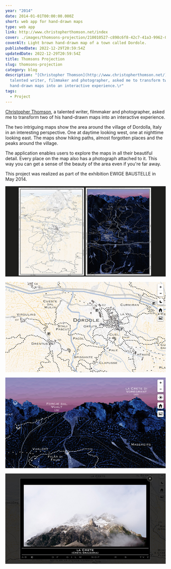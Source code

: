 ```yaml
---
year: "2014"
date: 2014-01-01T00:00:00.000Z
short: web app for hand-drawn maps
type: web app
link: http://www.christopherthomson.net/index
cover: ./images/thomsons-projection/210010527-c898c6f8-42c7-41a3-9962-07b88fd35a29.jpg
coverAlt: Light brown hand-drawn map of a town called Dordole.
publishedDate: 2022-12-29T20:59:54Z
updatedDate: 2022-12-29T20:59:54Z
title: Thomsons Projection
slug: thomsons-projection
category: blog
description: "[Christopher Thomson](http://www.christopherthomson.net/), a
  talented writer, filmmaker and photographer, asked me to transform two of his
  hand-drawn maps into an interactive experience.\r"
tags:
  - Project
---
```



[Christopher Thomson](http://www.christopherthomson.net/), a talented writer, filmmaker and photographer, asked me to transform two of his hand-drawn maps into an interactive experience.

The two intriguing maps show the area around the village of Dordolla, Italy in an interesting perspective. One at daytime looking west, one at nighttime looking east. The maps show hiking paths, almost forgotten places and the peaks around the village.

The application enables users to explore the maps in all their beautiful detail. Every place on the map also has a photograph attached to it. This way you can get a sense of the beauty of the area even if you're far away.

This project was realized as part of the exhibition EWIGE BAUSTELLE in May 2014.

![thomsonsprojection_01](./images/thomsons-projection/210010523-cf0e0fb4-f410-4995-b49f-d12643de0809.jpg)

![thomsonsprojection_02](./images/thomsons-projection/210010527-c898c6f8-42c7-41a3-9962-07b88fd35a29.jpg)

![thomsonsprojection_03](./images/thomsons-projection/210010528-da18f46a-b327-4f8f-8163-ee881fc66008.jpg)

![thomsonsprojection_04](./images/thomsons-projection/210010529-fea154cd-1fbb-410a-b8a4-95e81bac51ac.jpg)

